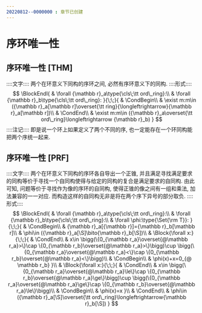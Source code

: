 ```yaml
---
20220812--0000000 : 章节已创建
---
```

# 序环唯一性

## 序环唯一性 [THM]
::::文字::::
两个在环意义下同构的序环之间, 必然有序环意义下的同构. 
::::形式::::
$$
\BlockEndl{
    & \forall {\mathbb r}_a\type{\cls\;\tt ord\_ring}:\\
    & \forall {\mathbb r}_b\type{\cls\;\tt ord\_ring}:
}{\;\;}{
    & \CondBegin\\
    & \exist m:m\in ({\mathbb r}_a[\mathbb r]\overset{\tt ring}{\longleftrightarrow}{\mathbb r}_a[\mathbb r])\\
    & \CondEnd\\
    & \exist m:m\in ({\mathbb r}_a\overset{\tt ord\_ring}\longleftrightarrow {\mathbb r}_b)
}
$$
::::注记::::
即是说一个环上如果定义了两个不同的序, 也一定能存在一个环同构能把两个序统一起来. 

## 序环唯一性 [PRF]
::::文字::::
两个在环意义下同构的序环各自导出一个正锥, 并且满足寻找满足要求的同构等价于寻找一个自同构使得与给定的同构的复合是满足要求的自同构. 
由此可知, 问题等价于寻找作为像的序环的自同构, 使得正锥的像之间有一组和乘法, 加法兼容的一一对应. 
而构造这样的自同构无非是将在两个序下异号的部分取负. 
::::形式::::
$$
\BlockEndl{
    & \forall {\mathbb r}_a\type{\cls\;\tt ord\_ring}:\\
    & \forall {\mathbb r}_b\type{\cls\;\tt ord\_ring}:\\
    & \forall \phi:\type{\Set{\rm T}}:
}{\;\;}{
    & \CondBegin\\
    & {\mathbb r}_a[{\mathbb r}]={\mathbb r}_b[\mathbb r]\\
    & \phi\in ({\mathbb r}_a[\S]\bito{\mathbb r}_b[\S])\\
    & \Block{\forall x:}{\;\;}{
        & \CondEnd\\
        & x\in 
        \bigg(\{0_{\mathbb r_a}\overset{@\mathbb r_a}>\}\cap
        \{0_{\mathbb r_b}\overset{@\mathbb r_a}>\}\bigg)\cup
        \bigg(\{0_{\mathbb r_a}\overset{@\mathbb r_a}<\}\cap
        \{0_{\mathbb r_b}\overset{@\mathbb r_a}<\}\bigg)\\
        & \CondBegin\\
        & \phi(x)+x=0_{@ \mathbb r_b}
    }\\
    & \Block{\forall x:}{\;\;}{
        & \CondEnd\\
        & x\in 
        \bigg(\{0_{\mathbb r_a}\overset{@\mathbb r_a}\le\}\cap
        \{0_{\mathbb r_b}\overset{@\mathbb r_a}\ge\}\bigg)\cup
        \bigg(\{0_{\mathbb r_a}\overset{@\mathbb r_a}\ge\}\cap
        \{0_{\mathbb r_b}\overset{@\mathbb r_a}\le\}\bigg)\\
        & \CondBegin\\
        & \phi(x)=x
    }\\
    & \CondEnd\\
    & \phi\in ({\mathbb r}_a[\S]\overset{\tt ord\_ring}\longleftrightarrow{\mathbb r}_b[\S])
}
$$
